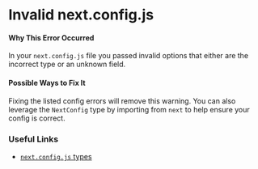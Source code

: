 # Invalid next.config.js

#### Why This Error Occurred

In your `next.config.js` file you passed invalid options that either are the incorrect type or an unknown field.

#### Possible Ways to Fix It

Fixing the listed config errors will remove this warning. You can also leverage the `NextConfig` type by importing from `next` to help ensure your config is correct.

### Useful Links

- [`next.config.js` types](https://github.com/vercel/next.js/blob/canary/packages/next/server/config-shared.ts)
